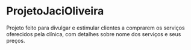 # ProjetoJaciOliveira
Projeto feito para divulgar e estimular clientes a comprarem os serviços oferecidos pela clínica, com detalhes sobre nome dos serviços e seus preços.
